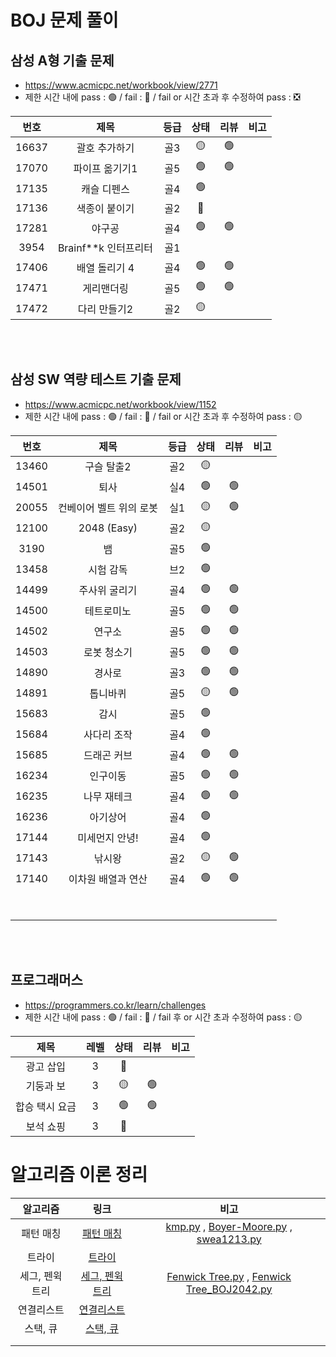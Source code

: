 # BOJ 문제 풀이

## 삼성 A형 기출 문제

- https://www.acmicpc.net/workbook/view/2771
- 제한 시간 내에 pass : 🟢 / fail : 🔴 / fail or 시간 초과 후 수정하여 pass : ❎

| 번호  |         제목         | 등급 | 상태 | 리뷰 | 비고 |
| :---: | :------------------: | :--: | :--: | :--: | :--: |
| 16637 |    괄호 추가하기     | 골3  |  🟡   |  🟢   |      |
| 17070 |    파이프 옮기기1    | 골5  |  🟢   |  🟢   |      |
| 17135 |     캐슬 디펜스      | 골4  |  🟢   |      |      |
| 17136 |    색종이 붙이기     | 골2  |  🔴   |      |      |
| 17281 |        야구공        | 골4  |  🟢   |  🟢   |      |
| 3954  | Brainf**k 인터프리터 | 골1  |      |      |      |
| 17406 |    배열 돌리기 4     | 골4  |  🟢   |  🟢   |      |
| 17471 |      게리맨더링      | 골5  |  🟢   |  🟢   |      |
| 17472 |     다리 만들기2     | 골2  |  🟡   |      |      |

<br/>

<br/>

## 삼성 SW 역량 테스트 기출 문제

- https://www.acmicpc.net/workbook/view/1152
- 제한 시간 내에 pass : 🟢 / fail : 🔴 / fail or 시간 초과 후 수정하여 pass : 🟡

| 번호  |          제목           | 등급 | 상태 | 리뷰 | 비고 |
| :---: | :---------------------: | :--: | :--: | :--: | :--: |
| 13460 |       구슬 탈출2        | 골2  |  🟡   |      |      |
| 14501 |          퇴사           | 실4  |  🟢   |  🟢   |      |
| 20055 | 컨베이어 벨트 위의 로봇 | 실1  |  🟡   |  🟢   |      |
| 12100 |       2048 (Easy)       | 골2  |  🟡   |      |      |
| 3190  |           뱀            | 골5  |  🟢   |      |      |
| 13458 |        시험 감독        | 브2  |  🟢   |      |      |
| 14499 |      주사위 굴리기      | 골4  |  🟢   |  🟢   |      |
| 14500 |       테트로미노        | 골5  |  🟢   |  🟢   |      |
| 14502 |         연구소          | 골5  |  🟢   |  🟢   |      |
| 14503 |       로봇 청소기       | 골5  |  🟢   |  🟢   |      |
| 14890 |         경사로          | 골3  |  🟢   |  🟢   |      |
| 14891 |        톱니바퀴         | 골5  |  🟡   |  🟢   |      |
| 15683 |          감시           | 골5  |  🟢   |      |      |
| 15684 |       사다리 조작       | 골4  |  🟢   |      |      |
| 15685 |       드래곤 커브       | 골4  |  🟢   |  🟢   |      |
| 16234 |        인구이동         | 골5  |  🟢   |  🟢   |      |
| 16235 |       나무 재테크       | 골4  |  🟢   |  🟢   |      |
| 16236 |        아기상어         | 골4  |  🟢   |      |      |
| 17144 |     미세먼지 안녕!      | 골4  |  🟢   |      |      |
| 17143 |         낚시왕          | 골2  |  🟡   |  🟢   |      |
| 17140 |   이차원 배열과 연산    | 골4  |  🟢   |  🟢   |      |
|       |                         |      |      |      |      |
|       |                         |      |      |      |      |
|       |                         |      |      |      |      |
|       |                         |      |      |      |      |
|       |                         |      |      |      |      |
|       |                         |      |      |      |      |
|       |                         |      |      |      |      |
|       |                         |      |      |      |      |

<br/>

<br/>

## 프로그래머스

- https://programmers.co.kr/learn/challenges
- 제한 시간 내에 pass : 🟢 / fail : 🔴 / fail 후 or 시간 초과 수정하여 pass : 🟡

|      제목      | 레벨 | 상태 | 리뷰 | 비고 |
| :------------: | :--: | :--: | :--: | :--: |
|   광고 삽입    |  3   |  🔴   |      |      |
|   기둥과 보    |  3   |  🟡   |  🟢   |      |
| 합승 택시 요금 |  3   |  🟢   |  🟢   |      |
|   보석 쇼핑    |  3   |  🔴   |      |      |





# 알고리즘 이론 정리

|    알고리즘     |                             링크                             |                             비고                             |
| :-------------: | :----------------------------------------------------------: | :----------------------------------------------------------: |
|    패턴 매칭    | [패턴 매칭](https://github.com/TValgoStudy/algo_study/blob/master/%EC%8C%94%ED%94%BC%EB%A7%A8%EC%A1%B0/%EB%8B%A4%EC%9D%80/%EC%9D%B4%EB%A1%A0%20%EC%A0%95%EB%A6%AC/%ED%8C%A8%ED%84%B4%EB%A7%A4%EC%B9%AD.md) | [kmp.py](https://github.com/TValgoStudy/algo_study/blob/master/%EC%8C%94%ED%94%BC%EB%A7%A8%EC%A1%B0/%EB%8B%A4%EC%9D%80/%EC%9D%B4%EB%A1%A0%20%EC%A0%95%EB%A6%AC/kmp.py) , [Boyer-Moore.py](https://github.com/TValgoStudy/algo_study/blob/master/%EC%8C%94%ED%94%BC%EB%A7%A8%EC%A1%B0/%EB%8B%A4%EC%9D%80/%EC%9D%B4%EB%A1%A0%20%EC%A0%95%EB%A6%AC/Boyer-Moore.py) , [swea1213.py](https://github.com/TValgoStudy/algo_study/blob/master/%EC%8C%94%ED%94%BC%EB%A7%A8%EC%A1%B0/%EB%8B%A4%EC%9D%80/swea1213.py) |
|     트라이      | [트라이](https://github.com/TValgoStudy/algo_study/blob/master/%EC%8C%94%ED%94%BC%EB%A7%A8%EC%A1%B0/%EB%8B%A4%EC%9D%80/%EC%9D%B4%EB%A1%A0%20%EC%A0%95%EB%A6%AC/%ED%8A%B8%EB%9D%BC%EC%9D%B4.md) |                                                              |
| 세그, 펜윅 트리 | [세그, 펜윅 트리](https://github.com/TValgoStudy/algo_study/blob/master/%EC%8C%94%ED%94%BC%EB%A7%A8%EC%A1%B0/%EB%8B%A4%EC%9D%80/%EC%9D%B4%EB%A1%A0%20%EC%A0%95%EB%A6%AC/%EC%84%B8%EA%B7%B8_%ED%8E%9C%EC%9C%85.md) | [Fenwick Tree.py](https://github.com/TValgoStudy/algo_study/blob/master/%EC%8C%94%ED%94%BC%EB%A7%A8%EC%A1%B0/%EB%8B%A4%EC%9D%80/%EC%9D%B4%EB%A1%A0%20%EC%A0%95%EB%A6%AC/Fenwick%20Tree.py) , [Fenwick Tree_BOJ2042.py](https://github.com/TValgoStudy/algo_study/blob/master/%EC%8C%94%ED%94%BC%EB%A7%A8%EC%A1%B0/%EB%8B%A4%EC%9D%80/%EC%9D%B4%EB%A1%A0%20%EC%A0%95%EB%A6%AC/Fenwick%20Tree_BOJ2042.py) |
|   연결리스트    | [연결리스트](https://github.com/TValgoStudy/algo_study/blob/master/%EC%8C%94%ED%94%BC%EB%A7%A8%EC%A1%B0/%EB%8B%A4%EC%9D%80/%EC%9D%B4%EB%A1%A0%20%EC%A0%95%EB%A6%AC/%EC%97%B0%EA%B2%B0%EB%A6%AC%EC%8A%A4%ED%8A%B8.md) |                                                              |
|    스택, 큐     | [스택, 큐](https://github.com/TValgoStudy/algo_study/blob/master/%EC%8C%94%ED%94%BC%EB%A7%A8%EC%A1%B0/%EB%8B%A4%EC%9D%80/%EC%9D%B4%EB%A1%A0%20%EC%A0%95%EB%A6%AC/%EC%8A%A4%ED%83%9D_%ED%81%90.md) |                                                              |
|                 |                                                              |                                                              |
|                 |                                                              |                                                              |

